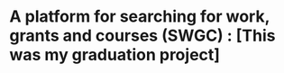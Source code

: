# A platform for searching for work, grants and courses (SWGC) :      [This was my graduation project]
